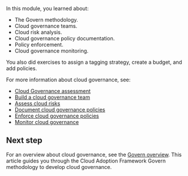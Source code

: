 In this module, you learned about:

- The Govern methodology.
- Cloud governance teams.
- Cloud risk analysis.
- Cloud governance policy documentation.
- Policy enforcement.
- Cloud governance monitoring.

You also did exercises to assign a tagging strategy, create a budget, and add policies.

For more information about cloud governance, see:

- [Cloud Governance assessment](/assessments/b1891add-7646-4d60-a875-32a4ab26327e/)
- [Build a cloud governance team](/azure/cloud-adoption-framework/govern/build-cloud-governance-team)
- [Assess cloud risks](/azure/cloud-adoption-framework/govern/assess-cloud-risks)
- [Document cloud governance policies](/azure/cloud-adoption-framework/govern/document-cloud-governance-policies)
- [Enforce cloud governance policies](/azure/cloud-adoption-framework/govern/enforce-cloud-governance-policies)
- [Monitor cloud governance](/azure/cloud-adoption-framework/govern/monitor-cloud-governance)

## Next step

For an overview about cloud governance, see the [Govern overview](/azure/cloud-adoption-framework/govern). This article guides you through the Cloud Adoption Framework Govern methodology to develop cloud governance.
